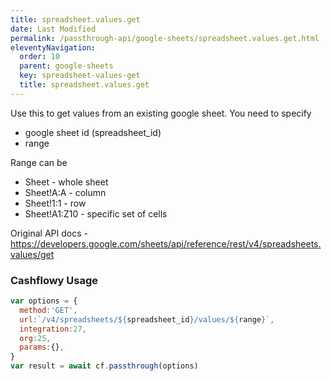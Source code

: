 ```yaml
---
title: spreadsheet.values.get
date: Last Modified 
permalink: /passthrough-api/google-sheets/spreadsheet.values.get.html
eleventyNavigation:
  order: 10
  parent: google-sheets
  key: spreadsheet-values-get
  title: spreadsheet.values.get
---
```

Use this to get values from an existing google sheet. You need to specify
- google sheet id (spreadsheet_id)
- range 

Range can be
- Sheet - whole sheet
- Sheet!A:A - column
- Sheet!1:1 - row
- Sheet!A1:Z10 - specific set of cells

Original API docs - https://developers.google.com/sheets/api/reference/rest/v4/spreadsheets.values/get

### Cashflowy Usage
``` js
var options = {
  method:'GET',
  url:`/v4/spreadsheets/${spreadsheet_id}/values/${range}`,
  integration:27,
  org:25,
  params:{},
}
var result = await cf.passthrough(options)
```
